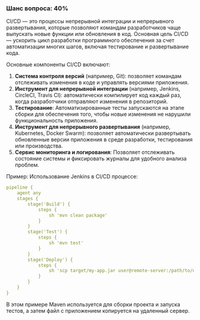 ### Шанс вопроса: 40%

CI/CD — это процессы непрерывной интеграции и непрерывного развертывания, которые позволяют командам разработчиков чаще выпускать новые функции или обновления в код. Основная цель CI/CD — ускорить цикл разработки программного обеспечения за счет автоматизации многих шагов, включая тестирование и развертывание кода.

Основные компоненты CI/CD включают:

1. **Система контроля версий** (например, Git): позволяет командам отслеживать изменения в коде и управлять версиями приложения.
2. **Инструмент для непрерывной интеграции** (например, Jenkins, CircleCI, Travis CI): автоматически компилирует код каждый раз, когда разработчики отправляют изменения в репозиторий.
3. **Тестирование**: Автоматизированные тесты запускаются на этапе сборки для обеспечения того, чтобы новые изменения не нарушили функциональность приложения.
4. **Инструмент для непрерывного развертывания** (например, Kubernetes, Docker Swarm): позволяет автоматически развертывать обновленные версии приложения в среде разработки, тестирования или производства.
5. **Сервис мониторинга и логирования**: Позволяет отслеживать состояние системы и фиксировать журналы для удобного анализа проблем.

Пример: Использование Jenkins в CI/CD процессе:

```yaml
pipeline {
    agent any
    stages {
        stage('Build') {
            steps {
                sh 'mvn clean package'
            }
        }
        stage('Test') {
            steps {
                sh 'mvn test'
            }
        }
        stage('Deploy') {
            steps {
                sh 'scp target/my-app.jar user@remote-server:/path/to/deployment'
            }
        }
    }
}
```

В этом примере Maven используется для сборки проекта и запуска тестов, а затем файл с приложением копируется на удаленный сервер.